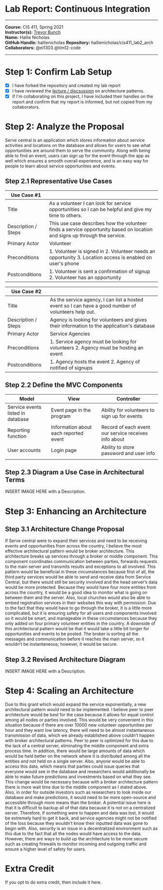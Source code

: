 # Lab Report: Continuous Integration
___
**Course:** CIS 411, Spring 2021  
**Instructor(s):** [Trevor Bunch](https://github.com/trevordbunch)  
**Name:** Hallie Nicholas  
**GitHub Handle:** hallienicholas
**Repository:**  hallienicholas/cis411_lab2_arch   
**Collaborators:** @el1303 @tim12-code
___

# Step 1: Confirm Lab Setup
- [x] I have forked the repository and created my lab report
- [x] I have reviewed the [lecture / discsussion](../assets/04p1_SolutionArchitectures.pdf) on architecture patterns.
- [x] If I'm collaborating on this project, I have included their handles on the report and confirm that my report is informed, but not copied from my collaborators.

# Step 2: Analyze the Proposal
Serve central is an application which stores information about service activities and locations on the database and allows for users to see what opportunities are around them to serve the community. Along with being able to find an event, users can sign up for the event through the app as well which ensures a smooth overall experience, and is an easy way for people to learn about service opportunities and events.

## Step 2.1 Representative Use Cases  

| Use Case #1 | |
|---|---|
| Title | As a volunteer I can look for service opportunities so I can be helpful and give my time to others.|
| Description / Steps | This use case describes how the volunteer finds a service opportunity based on location and signs up through the service.|
| Primary Actor | Volunteer|
| Preconditions | 1. Volunteer is signed in 2. Volunteer needs an opportunity 3. Location access is enabled on user's phone|
| Postconditions | 1. Volunteer is sent a confirmation of signup 2. Volunteer has an opportunity|

| Use Case #2 | |
|---|---|
| Title | As the service agency, I can list a hosted event so I can have a good number of volunteers help out. |
| Description / Steps | Agency is looking for volunteers and gives their information to the application's database|
| Primary Actor | Service Agencies |
| Preconditions | 1. Service agency must be looking for volunteers 2. Agency must be hosting an event|
| Postconditions | 1. Agency hosts the event 2. Agency of notified of signups|

## Step 2.2 Define the MVC Components

| Model | View | Controller |
|---|---|---|
| Service events listed in database | Event page in the program | Ability for volunteers to sign up for events|
| Reporting function | Information about each reported event | Record of each event our service receives info about |
| User accounts | Login page | Ability to store password and user info |
|  |  |  |

## Step 2.3 Diagram a Use Case in Architectural Terms
INSERT IMAGE HERE with a Description.

# Step 3: Enhancing an Architecture
## Step 3.1 Architecture Change Proposal
If Serve central were to expand their services and need to be receiving events and opportunities from across the country, I believe the most effective architectural pattern would be broker architecture. This architecture breaks up services through a broker or middle component. This component coordinates communication between parties, forwards requests to the main server and transmits results and exceptions to all involved. This pattern would be beneficial in these circumstances because first of all, the third party services would be able to send and receive data from Service Central, but there would still be security involved and the head server’s data would be more protected. Because they would have four more entities from across the country, it would be a good idea to monitor what is going on between them and the server. Also, local churches would also be able to embed registration services in their websites this way with permission. Due to the fact that they would have to go through the broker, it is a little more complicated, but it is ensuring safety for all users and components involved so it would be smart, and manageable in these circumstances because they only added on four primary volunteer entities in the country. A downside of this architectural pattern would be that it would take a little bit longer for opportunities and events to be posted. The broker is sorting all the messages and communication before it reaches the main server, so it wouldn’t be instantaneous; however, it would be secure.

## Step 3.2 Revised Architecture Diagram
INSERT IMAGE HERE with a Description.

# Step 4: Scaling an Architecture
Due to this grant which would expand the service exponentially, a new architectural pattern would need to be implemented. I believe peer to peer architecture would be best for the case because it allows for equal control among all nodes or parties involved. This would be very convenient in this situation because if there are over 10000 new volunteer opportunities per hour and they want low latency, there will need to be almost instantaneous transmission of data, which we already established above couldn’t happen with broker architectural patterns. Peer to peer is optimized for this due to the lack of a central server, eliminating the middle component and extra process time. In addition, there would be large amounts of data which would be held better on the network where it is distributed among all the entities and not held on a single server. Also, anyone would be able to access this data, which means that parties could issue queries that everyone would see in the database and researchers would additionally be able to make future predictions and investments based on what they see. This change would be necessary because with a broker architecture pattern there is more wait time due to the middle component as I stated above. Also, in order for outside investors such as researchers to look inside our database and make predictions, it would need to be more open-source and accessible through more means than the broker. A potential issue here is that it is difficult to backup all of that data because it is not on a centralized server. Therefore, if something were to happen and data was lost, it would be extremely hard to get it back, and service agencies might not be notified of the loss because they wouldn’t know their inputted data was gone to begin with. Also, security is an issue in a decentralized environment such as this due to the fact that all the nodes would have access to the data. However, there are ways to build up the architecture to be more secure such as creating firewalls to monitor incoming and outgoing traffic and ensure a higher level of safety for users.

# Extra Credit
If you opt to do extra credit, then include it here.